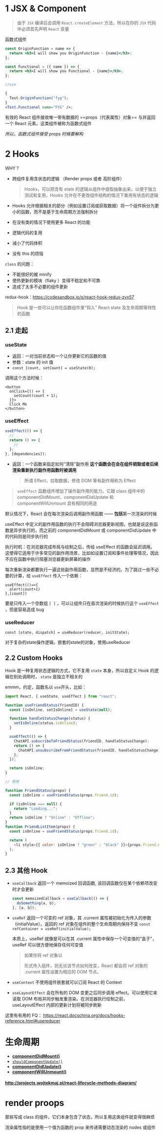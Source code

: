 # 1 JSX & Component

> 由于 `JSX` 编译后会调用 `React.createElement` 方法，所以在你的 `JSX` 代码中必须首先声明 `React` 变量


函数式组件

```jsx
const OriginFunction = name => {
  return <h3>I will show you OriginFunction - {name}</h3>;
};

const Functional = ({ name }) => {
  return <h3>I will show you Functional - {name}</h3>;
};

//use

{
  Test.OriginFunction("fyg");
}
<Test.Functional name="FYG" />;
```

有效的 React 组件接收唯一带有数据的 ==props（代表属性）对象== 与并返回一个 React 元素。这类组件被称为函数式组件

_所以，函数式组件接受 props 时候要解构_

# 2 Hooks

WHY？

- 跨组件复用含状态的逻辑 （Render props 或者 高阶组件）

  > Hooks，可以把含有 state 的逻辑从组件中提取抽象出来，以便于独立测试和复用，Hooks 允许在不更改组件结构的情况下重用有状态的逻辑

- Hooks 允许根据相关的部分（例如设置订阅或获取数据）将一个组件拆分为更小的函数，而不是基于生命周期方法强制拆分

- 在没有类的情况下使用更多 React 的功能

- 逻辑代码的复用

- 减小了代码体积

- 没有 this 的烦恼

`class` 的问题：

- 不能很好的被 minify
- 使热更新的模块（flaky ）变得不稳定和不可靠
- 造成了太多不必要的组件更新

redux-hook：<https://codesandbox.io/s/react-hook-redux-zvx57>

> Hook 是一些可以让你在函数组件里“钩入” React state 及生命周期等特性的函数

## 2.1 走起

### useState

- 返回：一对当前状态和一个让你更新它的函数的值
- 参数：state 的 init 值
- `const [count, setCount] = useState(0);`

调用这个方法时候：

```react
<button
  onClick={() => {
    setCount(count + 1);
  }}>
  Click Me
</button>
```


### useEffect

```javascript
useEffect(() => {
  //
  return () => {
    //
  };
}, [dependencies]);
```

- 返回：一个函数来指定如何“清除”副作用
  **这个函数会在会在组件销毁或者后续渲染重新执行副作用函数时被调用**
  
  
  
  > 所谓 Effect，拉取数据，修改 DOM 等有副作用称为 Effect

> `useEffect` 函数组件增加了操作副作用的能力。它跟 class 组件中的 componentDidMount、componentDidUpdate 和 componentWillUnmount 具有相同的用途

默认情况下，React 会在每次渲染后调用副作用函数 —— **包括**第一次渲染的时候



useEffect 中定义的副作用函数的执行不会阻碍浏览器更新视图，也就是说这些函数是异步执行的，而之前的 componentDidMount 或 componentDidUpdate 中的代码则是同步执行的



执行时机：在浏览器完成布局与绘制之后，传给 useEffect 的函数会延迟调用。这使得它适用于许多常见的副作用场景，比如如设置订阅和事件处理等情况，因此不应在函数中执行阻塞浏览器更新屏幕的操作



每次重新渲染都要执行一遍这些副作用函数，显然是不经济的。为了跳过一些不必要的计算，给 `useEffect` 传入一个依赖：

```react
useEffect(()=>{
  alert(count+1)
},[count])
```



要是只传入一个空数组 `[ ]` ，可以让组件只在首次渲染的时候执行这个 `useEffect` ，但是容易造成 bug


### useReducer

`const [state, dispatch] = useReducer(reducer, initState);`

对于复杂的state操作逻辑，嵌套的state的对象，使用useReducer



## 2.2 Custom Hooks

Hook 是一种复用状态逻辑的方式，它不复用 `state` 本身，所以自定义 Hook 的逻辑在别处调用时， `state` 是独立不相关的

emmm，约定，函数名以 `use`开头，比如：

```javascript
import React, { useState, useEffect } from "react";

function useFriendStatus(friendID) {
  const [isOnline, setIsOnline] = useState(null);

  function handleStatusChange(status) {
    setIsOnline(status.isOnline);
  }

  useEffect(() => {
    ChatAPI.subscribeToFriendStatus(friendID, handleStatusChange);
    return () => {
      ChatAPI.unsubscribeFromFriendStatus(friendID, handleStatusChange);
    };
  });

  return isOnline;
}

// 使用

function FriendStatus(props) {
  const isOnline = useFriendStatus(props.friend.id);

  if (isOnline === null) {
    return "Loading...";
  }
  return isOnline ? "Online" : "Offline";
}
function FriendListItem(props) {
  const isOnline = useFriendStatus(props.friend.id);

  return (
    <li style={{ color: isOnline ? "green" : "black" }}>{props.friend.name}</li>
  );
}
```

## 2.3 其他 Hook

- `useCallback` 返回一个 memoized 回调函数, 该回调函数仅在某个依赖项改变时才会更新
  ```javascript
  const memoizedCallback = useCallback(() => {
    doSomething(a, b);
  }, [a, b]);
  ```
- `useRef` 返回一个可变的 ref 对象，其 .current 属性被初始化为传入的参数（initialValue）。返回的 ref 对象在组件的整个生命周期内保持不变
  `const refContainer = useRef(initialValue);`

  本质上，useRef 就像是可以在其 .current 属性中保存一个可变值的“盒子”，useRef 可以很方便地保存任何可变值
  
  > 如果你将 ref 对象以 <div ref={myRef} /> 形式传入组件，则无论该节点如何改变，React 都会将 ref 对象的 .current 属性设置为相应的 DOM 节点。


- `useContext` 不使用组件嵌套就可以订阅 React 的 Context
- `useLayoutEffect` 会在所有的 DOM 变更之后同步调用 effect。可以使用它来读取 DOM 布局并同步触发重渲染。在浏览器执行绘制之前，useLayoutEffect 内部的更新计划将被同步刷新

这里有有用的 FQ：
https://react.docschina.org/docs/hooks-reference.html#usereducer












# 生命周期

- [**componentDidMount()**](https://react.docschina.org/docs/react-component.html#componentdidmount)
- [`shouldComponentUpdate()`](https://react.docschina.org/docs/react-component.html#shouldcomponentupdate)
- [**componentDidUpdate()**](https://react.docschina.org/docs/react-component.html#componentdidupdate)
- [**componentWillUnmount()**](https://react.docschina.org/docs/react-component.html#componentwillunmount)

#### <http://projects.wojtekmaj.pl/react-lifecycle-methods-diagram/>



# render proops

那些写成 class 的组件，它们本身包含了状态，所以复用这类组件就变得很麻烦

渲染属性指的是使用一个值为函数的 prop 来传递需要动态渲染的 nodes 或组件